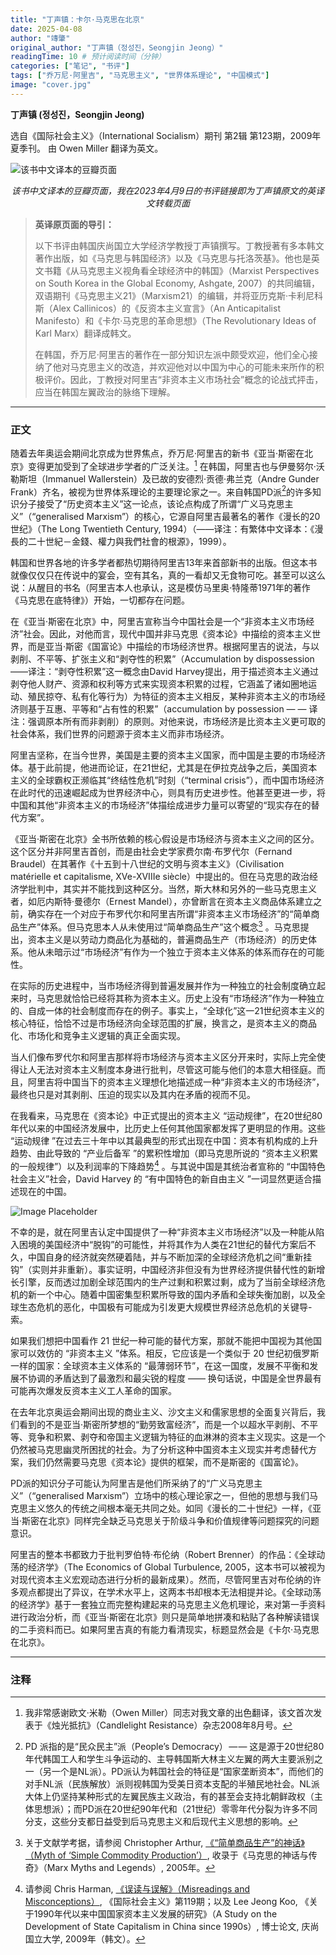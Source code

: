 ```yaml
---
title: "丁声镇：卡尔·马克思在北京"
date: 2025-04-08
author: "竱肇"
original_author: "丁声镇（정성진，Seongjin Jeong）" 
readingTime: 10 # 预计阅读时间（分钟）
categories: ["笔记", "书评"]
tags: ["乔万尼·阿里吉", "马克思主义", "世界体系理论", "中国模式"]
image: "cover.jpg" 
---
```


**丁声镇 (정성진，Seongjin Jeong)**

选自《国际社会主义》（International Socialism）期刊 第2辑 第123期，2009年夏季刊。 由 Owen Miller 翻译为英文。

![该书中文译本的豆瓣页面](douban.jpg "我在2023年4月9日的书评链接即为丁声镇原文的英译文转载页面")
*<center>该书中文译本的豆瓣页面，我在2023年4月9日的书评链接即为丁声镇原文的英译文转载页面</center>*

> **英译原页面的导引：**
>
> 以下书评由韩国庆尚国立大学经济学教授丁声镇撰写。丁教授著有多本韩文著作出版，如《马克思与韩国经济》以及《马克思与托洛茨基》。他也是英文书籍《从马克思主义视角看全球经济中的韩国》（Marxist Perspectives on South Korea in the Global Economy, Ashgate, 2007）的共同编辑，双语期刊《马克思主义21》（Marxism21）的编辑，并将亚历克斯·卡利尼科斯（Alex Callinicos）的《反资本主义宣言》（An Anticapitalist Manifesto）和《卡尔·马克思的革命思想》（The Revolutionary Ideas of Karl Marx）翻译成韩文。
>
> 在韩国，乔万尼·阿里吉的著作在一部分知识左派中颇受欢迎，他们全心接纳了他对马克思主义的改造，并欢迎他对以中国为中心的可能未来所作的积极评价。因此，丁教授对阿里吉“非资本主义市场社会”概念的论战式抨击，应当在韩国左翼政治的脉络下理解。
---
### 正文
随着去年奥运会期间北京成为世界焦点，乔万尼·阿里吉的新书《亚当·斯密在北京》变得更加受到了全球进步学者的广泛关注。[^1] 在韩国，阿里吉也与伊曼努尔·沃勒斯坦（Immanuel Wallerstein）及已故的安德烈·贡德·弗兰克（Andre Gunder Frank）齐名，被视为世界体系理论的主要理论家之一。来自韩国PD派[^2]的许多知识分子接受了“历史资本主义”这一论点，该论点构成了所谓“广义马克思主义”（“generalised Marxism”）的核心，它源自阿里吉最著名的著作《漫长的20世纪》（The Long Twentieth Century, 1994）（——译注：有繁体中文译本：《漫長的二十世紀－金錢、權力與我們社會的根源》，1999）。

韩国和世界各地的许多学者都热切期待阿里吉13年来首部新书的出版。但这本书就像仅仅只在传说中的宴会，空有其名，真的一看却又无食物可吃。甚至可以这么说：从醒目的书名（阿里吉本人也承认，这是模仿马里奥·特隆蒂1971年的著作《马克思在底特律》）开始，一切都存在问题。

在《亚当·斯密在北京》中，阿里吉宣称当今中国社会是一个“非资本主义市场经济”社会。因此，对他而言，现代中国并非马克思《资本论》中描绘的资本主义世界，而是亚当·斯密《国富论》中描绘的市场经济世界。根据阿里吉的说法，与以剥削、不平等、扩张主义和“剥夺性的积累”（Accumulation by dispossession——译注：“剥夺性积累”这一概念由David Harvey提出，用于描述资本主义通过剥夺他人财产、资源和权利等方式来实现资本积累的过程，它涵盖了诸如圈地运动、殖民掠夺、私有化等行为）为特征的资本主义相反，某种非资本主义的市场经济则基于互惠、平等和“占有性的积累”（accumulation by possession — — 译注：强调原本所有而非剥削）的原则。对他来说，市场经济是比资本主义更可取的社会体系，我们世界的问题源于资本主义而非市场经济。

阿里吉坚称，在当今世界，美国是主要的资本主义国家，而中国是主要的市场经济体。基于此前提，他进而论证，在21世纪，尤其是在伊拉克战争之后，美国资本主义的全球霸权正濒临其“终结性危机”时刻（“terminal crisis”），而中国市场经济在此时代的迅速崛起成为世界经济中心，则具有历史进步性。他甚至更进一步，将中国和其他“非资本主义的市场经济”体描绘成进步力量可以寄望的“现实存在的替代方案”。

《亚当·斯密在北京》全书所依赖的核心假设是市场经济与资本主义之间的区分。这个区分并非阿里吉首创，而是由社会史学家费尔南·布罗代尔（Fernand Braudel）在其著作《十五到十八世纪的文明与资本主义》（Civilisation matérielle et capitalisme, XVe-XVIIIe siècle）中提出的。但在马克思的政治经济学批判中，其实并不能找到这种区分。当然，斯大林和另外的一些马克思主义者，如厄内斯特·曼德尔（Ernest Mandel），亦曾断言在资本主义商品体系建立之前，确实存在一个对应于布罗代尔和阿里吉所谓“非资本主义市场经济”的“简单商品生产”体系。但马克思本人从未使用过“简单商品生产”这个概念[^3] 。马克思提出，资本主义是以劳动力商品化为基础的，普遍商品生产（市场经济）的历史体系。他从未暗示过“市场经济”有作为一个独立于资本主义体系的体系而存在的可能性。

在实际的历史进程中，当市场经济得到普遍发展并作为一种独立的社会制度确立起来时，马克思就恰恰已经将其称为资本主义。历史上没有“市场经济”作为一种独立的、自成一体的社会制度而存在的例子。事实上，“全球化”这一21世纪资本主义的核心特征，恰恰不过是市场经济向全球范围的扩展，换言之，是资本主义的商品化、市场化和竞争主义逻辑的真正全面实现。

当人们像布罗代尔和阿里吉那样将市场经济与资本主义区分开来时，实际上完全使得让人无法对资本主义制度本身进行批判，尽管这可能与他们的本意大相径庭。而且，阿里吉将中国当下的资本主义理想化地描述成一种“非资本主义的市场经济”，最终也只是对其剥削、压迫的现实以及其内在矛盾的视而不见。

在我看来，马克思在《资本论》中正式提出的资本主义 “运动规律”，在20世纪80年代以来的中国经济发展中，比历史上任何其他国家都发挥了更明显的作用。这些 “运动规律 ”在过去三十年中以其最典型的形式出现在中国：资本有机构成的上升趋势、由此导致的 “产业后备军 ”的累积性增加（即马克思所说的 “资本主义积累的一般规律”）以及利润率的下降趋势[^4] 。与其说中国是其统治者宣称的 “中国特色社会主义”社会，David Harvey 的 “有中国特色的新自由主义 ”一词显然更适合描述现在的中国。

![Image Placeholder](david.jpg)

不幸的是，就在阿里吉认定中国提供了一种“非资本主义市场经济”以及一种能从陷入困境的美国经济中“脱钩”的可能性，并将其作为人类在21世纪的替代方案后不久，中国自身的经济就突然硬着陆，并与不断加深的全球经济危机之间“重新挂钩”（实则并非重新）。事实证明，中国经济非但没有为世界经济提供替代性的新增长引擎，反而透过加剧全球范围内的生产过剩和积累过剩，成为了当前全球经济危机的新一个中心。随着中国密集型积累所导致的国内矛盾和全球失衡加剧，以及全球生态危机的恶化，中国极有可能成为引发更大规模世界经济总危机的关键导-索。

如果我们想把中国看作 21 世纪一种可能的替代方案，那就不能把中国视为其他国家可以效仿的 “非资本主义 ”体系。相反，它应该是一个类似于 20 世纪初俄罗斯一样的国家：全球资本主义体系的 “最薄弱环节”，在这一国度，发展不平衡和发展不协调的矛盾达到了最激烈和最尖锐的程度 —— 换句话说，中国是全世界最有可能再次爆发反资本主义工人革命的国家。

在去年北京奥运会期间出现的商业主义、沙文主义和儒家思想的全面复兴背后，我们看到的不是亚当·斯密所梦想的“勤劳致富经济”，而是一个以超水平剥削、不平等、竞争和积累、剥夺和帝国主义逻辑为特征的血淋淋的资本主义现实。这是一个仍然被马克思幽灵所困扰的社会。为了分析这种中国资本主义现实并考虑替代方案，我们仍然需要马克思《资本论》提供的框架，而不是斯密的《国富论》。

PD派的知识分子可能认为阿里吉是他们所采纳了的“广义马克思主义”（“generalised Marxism”）立场中的核心理论家之一，但他的思想与我们马克思主义悠久的传统之间根本毫无共同之处。如同《漫长的二十世纪》一样，《亚当·斯密在北京》同样完全缺乏马克思关于阶级斗争和价值规律等问题探究的问题意识。

阿里吉的整本书都致力于批判罗伯特·布伦纳（Robert Brenner）的作品：《全球动荡的经济学》（The Economics of Global Turbulence, 2005，这本书可以被视为对现代资本主义宏观动态进行分析的最新成果）。然而，尽管阿里吉对布伦纳的许多观点都提出了异议，在学术水平上，这两本书却根本无法相提并论。《全球动荡的经济学》基于一套独立而完整构建起来的马克思主义危机理论，来对第一手资料进行政治分析，而《亚当·斯密在北京》则只是简单地拼凑和粘贴了各种解读错误的二手资料而已。如果阿里吉真的有能力看清现实，标题显然会是《卡尔·马克思在北京》。

---
### 注释

[^1]: 我非常感谢欧文·米勒（Owen Miller）同志对我文章的出色翻译，该文首次发表于《烛光抵抗》（Candlelight Resistance）杂志2008年8月号。

[^2]: PD 派指的是“民众民主”派（People’s Democracy） — — 这是源于20世纪80年代韩国工人和学生斗争运动的、主导韩国斯大林主义左翼的两大主要派别之一（另一个是NL派）。PD派认为韩国社会的特征是“国家垄断资本”，而他们的对手NL派（民族解放）派则视韩国为受美日资本支配的半殖民地社会。NL派大体上仍坚持某种形式的左翼民族主义政治，有的甚至会支持北朝鲜政权（主体思想派）；而PD派在20世纪90年代和（21世纪）零零年代分裂为许多不同分支，这些分支都日益受到后马克思主义和后现代主义思想的影响。

[^3]: 关于文献学考据，请参阅 Christopher Arthur, [《“简单商品生产”的神话》（Myth of ‘Simple Commodity Production’）](http://marxmyths.org/chris-arthur/article2.htm), 收录于《马克思的神话与传奇》（Marx Myths and Legends）, 2005年。

[^4]: 请参阅 Chris Harman, [《误读与误解》（Misreadings and Misconceptions）](https://www.isj.org.uk/?id=462), 《国际社会主义》第119期；以及 Lee Jeong Koo, 《关于1990年代以来中国国家资本主义发展的研究》（A Study on the Development of State Capitalism in China since 1990s）, 博士论文, 庆尚国立大学, 2009年（韩文）。
